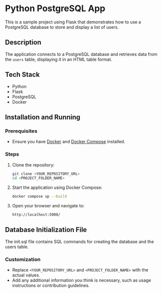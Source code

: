 # Python PostgreSQL App

This is a sample project using Flask that demonstrates how to use a PostgreSQL database to store and display a list of users.

## Description

The application connects to a PostgreSQL database and retrieves data from the `users` table, displaying it in an HTML table format.

## Tech Stack

- Python
- Flask
- PostgreSQL
- Docker

## Installation and Running

### Prerequisites

- Ensure you have [Docker](https://docs.docker.com/get-docker/) and [Docker Compose](https://docs.docker.com/compose/install/) installed.

### Steps

1. Clone the repository:

   ```bash
   git clone <YOUR_REPOSITORY_URL>
   cd <PROJECT_FOLDER_NAME>
   ```

2. Start the application using Docker Compose:
   ```bash
   docker compose up --build
   ```

3. Open your browser and navigate to:
   ```bash
   http://localhost:5000/
   ```

## Database Initialization File
The init.sql file contains SQL commands for creating the database and the users table.

### Customization
- Replace `<YOUR_REPOSITORY_URL>` and `<PROJECT_FOLDER_NAME>` with the actual values.
- Add any additional information you think is necessary, such as usage instructions or contribution guidelines.
